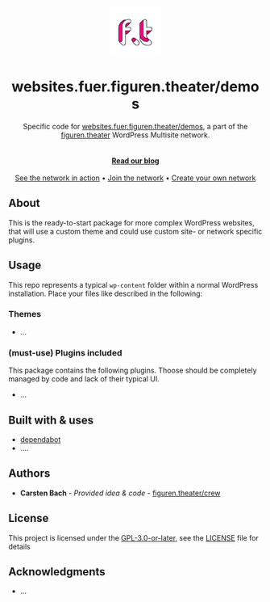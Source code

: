 <!-- PROJECT LOGO -->
<br />
<div align="center">
  <a href="https://github.com/figuren-theater/websites.fuer.figuren.theater-demos">
    <img src="https://raw.githubusercontent.com/figuren-theater/logos/main/favicon.png" alt="figuren.theater Logo" width="100" height="100">
  </a>

  <h1 align="center">websites.fuer.figuren.theater/demos</h1>

  <p align="center">
    Specific code for <a href="https://websites.fuer.figuren.theater/demos">websites.fuer.figuren.theater/demos</a>, a part of the <a href="https://figuren.theater">figuren.theater</a> WordPress Multisite network.
    <br /><br /><br />
    <a href="https://meta.figuren.theater/blog"><strong>Read our blog</strong></a>
    <br />
    <br />
    <a href="https://figuren.theater">See the network in action</a>
    •
    <a href="https://mein.figuren.theater">Join the network</a>
    •
    <a href="https://websites.fuer.figuren.theater">Create your own network</a>
  </p>
</div>

## About 


This is the ready-to-start package for more complex WordPress websites, that will use a custom theme and could use custom site- or network specific plugins.


## Usage

This repo represents a typical `wp-content` folder within a normal WordPress installation. Place your files like described in the following:

### Themes

* ...

### (must-use) Plugins included

This package contains the following plugins. 
Thoose should be completely managed by code and lack of their typical UI.

* ...




## Built with & uses

  - [dependabot](/.github/dependabot.yml)
  - ....


## Authors

  - **Carsten Bach** - *Provided idea & code* - [figuren.theater/crew](https://figuren.theater/crew/)


## License

This project is licensed under the [GPL-3.0-or-later](LICENSE.md), see the [LICENSE](LICENSE) file for
details

## Acknowledgments

  - ...
